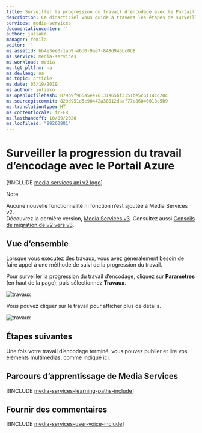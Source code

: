 ```yaml
---
title: Surveiller la progression du travail d’encodage avec le Portail Azure
description: Ce didacticiel vous guide à travers les étapes de surveillance de la progression de votre travail à l’aide du Portail Azure.
services: media-services
documentationcenter: ''
author: juliako
manager: femila
editor: ''
ms.assetid: bb4e3ee3-1ab9-46d0-9ae7-848d945bc0b8
ms.service: media-services
ms.workload: media
ms.tgt_pltfrm: na
ms.devlang: na
ms.topic: article
ms.date: 03/19/2019
ms.author: juliako
ms.openlocfilehash: 879b9f965a5ee76131a65bf3151be5c6114cd20c
ms.sourcegitcommit: 829d951d5c90442a38012daaf77e86046018e5b9
ms.translationtype: HT
ms.contentlocale: fr-FR
ms.lasthandoff: 10/09/2020
ms.locfileid: "89260881"
---
```

# <a name="monitor-encoding-job-progress-with-the-azure-portal"></a>Surveiller la progression du travail d’encodage avec le Portail Azure

[!INCLUDE [media services api v2 logo](./includes/v2-hr.md)]

> [!NOTE]
> Aucune nouvelle fonctionnalité ni fonction n’est ajoutée à Media Services v2. <br/>Découvrez la dernière version, [Media Services v3](../latest/index.yml). Consultez aussi [Conseils de migration de v2 vers v3](../latest/migrate-from-v2-to-v3.md).

## <a name="overview"></a>Vue d’ensemble

Lorsque vous exécutez des travaux, vous avez généralement besoin de faire appel à une méthode de suivi de la progression du travail. 

Pour surveiller la progression du travail d’encodage, cliquez sur **Paramètres** (en haut de la page), puis sélectionnez **Travaux**.

![travaux](./media/media-services-portal-vod-get-started/media-services-jobs.png)

Vous pouvez cliquer sur le travail pour afficher plus de détails.

![travaux](./media/media-services-portal-vod-get-started/media-services-job-progress2.png)

## <a name="next-steps"></a>Étapes suivantes
Une fois votre travail d’encodage terminé, vous pouvez publier et lire vos éléments multimédias, comme indiqué [ici](media-services-portal-publish.md).

## <a name="media-services-learning-paths"></a>Parcours d’apprentissage de Media Services
[!INCLUDE [media-services-learning-paths-include](../../../includes/media-services-learning-paths-include.md)]

## <a name="provide-feedback"></a>Fournir des commentaires
[!INCLUDE [media-services-user-voice-include](../../../includes/media-services-user-voice-include.md)]
